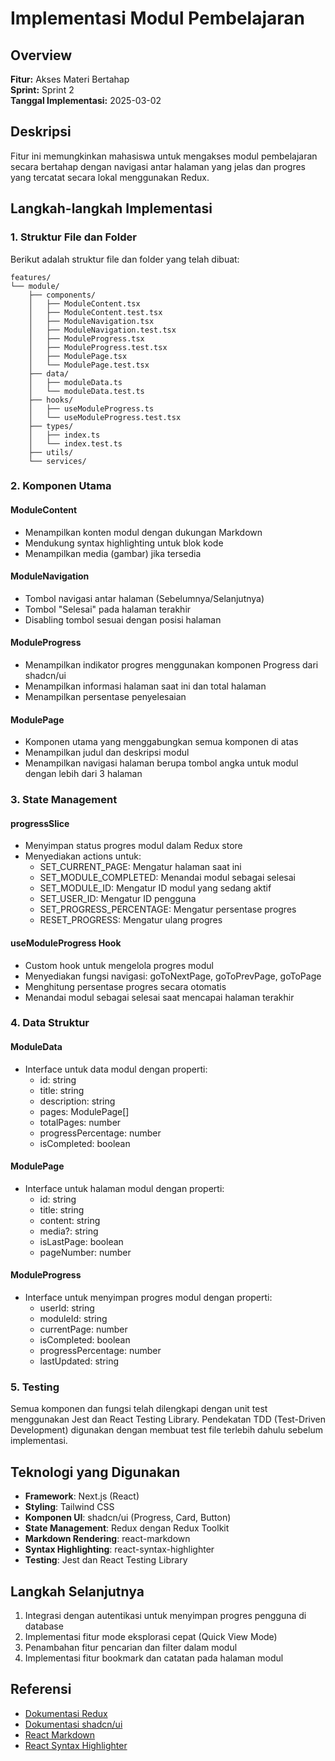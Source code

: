 # Implementasi Modul Pembelajaran

## Overview

**Fitur:** Akses Materi Bertahap  
**Sprint:** Sprint 2  
**Tanggal Implementasi:** 2025-03-02

## Deskripsi

Fitur ini memungkinkan mahasiswa untuk mengakses modul pembelajaran secara bertahap dengan navigasi antar halaman yang jelas dan progres yang tercatat secara lokal menggunakan Redux.

## Langkah-langkah Implementasi

### 1. Struktur File dan Folder

Berikut adalah struktur file dan folder yang telah dibuat:

```
features/
└── module/
    ├── components/
    │   ├── ModuleContent.tsx
    │   ├── ModuleContent.test.tsx
    │   ├── ModuleNavigation.tsx
    │   ├── ModuleNavigation.test.tsx
    │   ├── ModuleProgress.tsx
    │   ├── ModuleProgress.test.tsx
    │   ├── ModulePage.tsx
    │   └── ModulePage.test.tsx
    ├── data/
    │   ├── moduleData.ts
    │   └── moduleData.test.ts
    ├── hooks/
    │   ├── useModuleProgress.ts
    │   └── useModuleProgress.test.tsx
    ├── types/
    │   ├── index.ts
    │   └── index.test.ts
    ├── utils/
    └── services/
```

### 2. Komponen Utama

#### ModuleContent

- Menampilkan konten modul dengan dukungan Markdown
- Mendukung syntax highlighting untuk blok kode
- Menampilkan media (gambar) jika tersedia

#### ModuleNavigation

- Tombol navigasi antar halaman (Sebelumnya/Selanjutnya)
- Tombol "Selesai" pada halaman terakhir
- Disabling tombol sesuai dengan posisi halaman

#### ModuleProgress

- Menampilkan indikator progres menggunakan komponen Progress dari shadcn/ui
- Menampilkan informasi halaman saat ini dan total halaman
- Menampilkan persentase penyelesaian

#### ModulePage

- Komponen utama yang menggabungkan semua komponen di atas
- Menampilkan judul dan deskripsi modul
- Menampilkan navigasi halaman berupa tombol angka untuk modul dengan lebih dari 3 halaman

### 3. State Management

#### progressSlice

- Menyimpan status progres modul dalam Redux store
- Menyediakan actions untuk:
  - SET_CURRENT_PAGE: Mengatur halaman saat ini
  - SET_MODULE_COMPLETED: Menandai modul sebagai selesai
  - SET_MODULE_ID: Mengatur ID modul yang sedang aktif
  - SET_USER_ID: Mengatur ID pengguna
  - SET_PROGRESS_PERCENTAGE: Mengatur persentase progres
  - RESET_PROGRESS: Mengatur ulang progres

#### useModuleProgress Hook

- Custom hook untuk mengelola progres modul
- Menyediakan fungsi navigasi: goToNextPage, goToPrevPage, goToPage
- Menghitung persentase progres secara otomatis
- Menandai modul sebagai selesai saat mencapai halaman terakhir

### 4. Data Struktur

#### ModuleData

- Interface untuk data modul dengan properti:
  - id: string
  - title: string
  - description: string
  - pages: ModulePage[]
  - totalPages: number
  - progressPercentage: number
  - isCompleted: boolean

#### ModulePage

- Interface untuk halaman modul dengan properti:
  - id: string
  - title: string
  - content: string
  - media?: string
  - isLastPage: boolean
  - pageNumber: number

#### ModuleProgress

- Interface untuk menyimpan progres modul dengan properti:
  - userId: string
  - moduleId: string
  - currentPage: number
  - isCompleted: boolean
  - progressPercentage: number
  - lastUpdated: string

### 5. Testing

Semua komponen dan fungsi telah dilengkapi dengan unit test menggunakan Jest dan React Testing Library. Pendekatan TDD (Test-Driven Development) digunakan dengan membuat test file terlebih dahulu sebelum implementasi.

## Teknologi yang Digunakan

- **Framework**: Next.js (React)
- **Styling**: Tailwind CSS
- **Komponen UI**: shadcn/ui (Progress, Card, Button)
- **State Management**: Redux dengan Redux Toolkit
- **Markdown Rendering**: react-markdown
- **Syntax Highlighting**: react-syntax-highlighter
- **Testing**: Jest dan React Testing Library

## Langkah Selanjutnya

1. Integrasi dengan autentikasi untuk menyimpan progres pengguna di database
2. Implementasi fitur mode eksplorasi cepat (Quick View Mode)
3. Penambahan fitur pencarian dan filter dalam modul
4. Implementasi fitur bookmark dan catatan pada halaman modul

## Referensi

- [Dokumentasi Redux](https://redux.js.org/)
- [Dokumentasi shadcn/ui](https://ui.shadcn.com/)
- [React Markdown](https://github.com/remarkjs/react-markdown)
- [React Syntax Highlighter](https://github.com/react-syntax-highlighter/react-syntax-highlighter)
